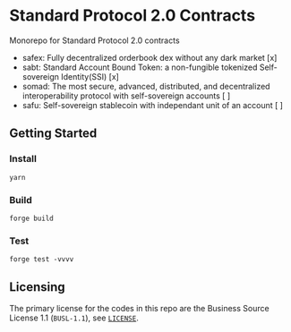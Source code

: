 # Standard Protocol 2.0 Contracts

Monorepo for Standard Protocol 2.0 contracts

- safex: Fully decentralized orderbook dex without any dark market [x]
- sabt: Standard Account Bound Token: a non-fungible tokenized Self-sovereign Identity(SSI) [x]
- somad: The most secure, advanced, distributed, and decentralized interoperability protocol with self-sovereign accounts [ ]
- safu: Self-sovereign stablecoin with independant unit of an account [ ]

## Getting Started

### Install

`yarn`

### Build

`forge build`

### Test

`forge test -vvvv`

## Licensing

The primary license for the codes in this repo are the Business Source License 1.1 (`BUSL-1.1`), see [`LICENSE`](./LICENSE). 
